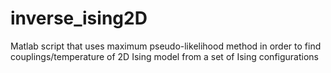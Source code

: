 # inverse_ising2D
Matlab script that uses maximum pseudo-likelihood method in order to find couplings/temperature of 2D Ising model from a set of Ising configurations
